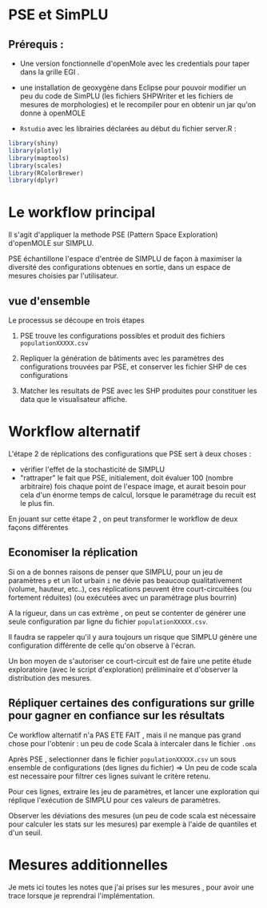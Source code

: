 
# PSE et SimPLU



## Prérequis :

- Une version fonctionnelle d'openMole avec les credentials pour taper dans la grille EGI .

- une installation de geoxygène dans Eclipse pour pouvoir modifier un peu du code de SimPLU (les fichiers SHPWriter et les fichiers de mesures de morphologies) et le recompiler pour en obtenir un jar qu'on donne à openMOLE

- `Rstudio` avec les librairies déclarées au début du fichier server.R :
```R
library(shiny)
library(plotly)
library(maptools)
library(scales)
library(RColorBrewer)
library(dplyr)
```



# Le workflow principal

Il s'agit d'appliquer la methode PSE (Pattern Space Exploration) d'openMOLE sur SIMPLU.

PSE échantillone l'espace d'entrée de SIMPLU de façon à maximiser la diversité des configurations obtenues en sortie, dans un espace de mesures choisies par l'utilisateur.


## vue d'ensemble

Le processus se découpe en trois étapes

1. PSE trouve les configurations possibles et produit des fichiers `populationXXXXX.csv`

2. Repliquer la génération de bâtiments avec les paramètres des configurations trouvées par PSE, et conserver les fichier SHP de ces configurations

3. Matcher les resultats de PSE avec les SHP produites pour constituer les data que le visualisateur affiche.





# Workflow alternatif

L'étape 2 de réplications des configurations que PSE sert à deux choses :

- vérifier l'effet de la stochasticité de SIMPLU
- "rattraper"  le fait que PSE, initialement, doit évaluer 100 (nombre arbitraire) fois chaque point de l'espace image, et aurait besoin pour cela d'un énorme temps de calcul, lorsque le paramétrage du recuit est le plus fin.


En jouant sur cette étape 2 , on peut transformer le workflow de deux façons différentes

## Economiser la réplication

Si on a de bonnes raisons de penser que SIMPLU, pour un jeu de paramètres `p` et un  îlot urbain `i`  ne dévie pas beaucoup qualitativement (volume, hauteur, etc..), ces réplications peuvent être court-circuitées (ou fortement réduites) (ou exécutées avec un paramétrage plus bourrin)

A la rigueur, dans un cas extrème , on peut se contenter de générer une seule configuration par ligne du fichier `populationXXXXX.csv`.

Il faudra se rappeler qu'il y aura toujours un risque que SIMPLU génère une configuration différente de celle qu'on observe à l'écran.

Un bon moyen de s'autoriser ce court-circuit est de faire une petite étude exploratoire (avec le script d'exploration) préliminaire et d'observer la distribution des mesures.

## Répliquer certaines des configurations sur grille pour gagner en confiance sur les résultats

Ce workflow alternatif n'a PAS ETE FAIT , mais il ne manque pas grand chose pour l'obtenir : un peu de code Scala à intercaler dans le fichier `.oms`


Après PSE , selectionner dans le fichier `populationXXXXX.csv` un sous ensemble de configurations (des lignes du fichier) => Un peu de code scala est necessaire pour filtrer ces lignes suivant le critère retenu.

Pour ces lignes, extraire les jeu de paramètres, et lancer une exploration qui réplique l'exécution de SIMPLU pour ces valeurs de paramètres.

Observer les déviations des mesures  (un peu de code scala est nécessaire pour calculer les stats sur les mesures) par exemple à l'aide de quantiles et d'un seuil.








# Mesures additionnelles
Je mets ici toutes les notes que j'ai prises sur les mesures , pour avoir une trace lorsque je reprendrai l'implémentation.
